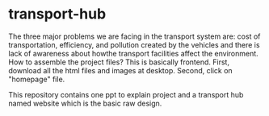# transport-hub
The three major problems we are facing in the transport system are: cost of transportation, efficiency, and pollution created by the vehicles and there is lack of awareness about howthe transport facilities affect the environment.
How to assemble the project files?
This is basically frontend. 
First, download all the html files and images at desktop.
Second, click on "homepage" file.



This repository contains one ppt to explain project and a transport hub named website which is the basic raw design.



 